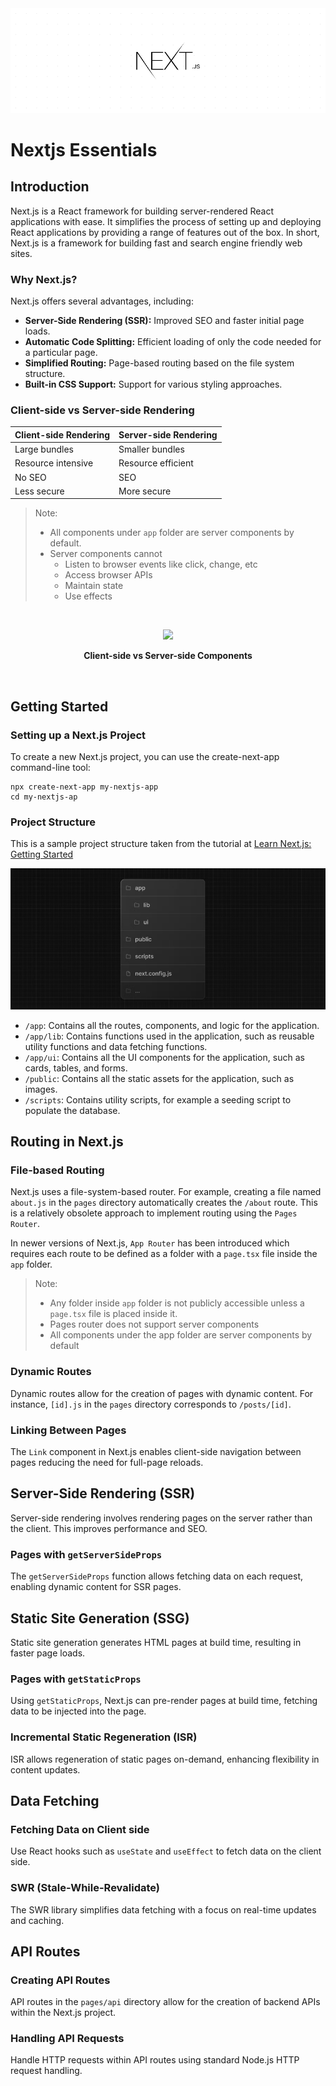 <img src='./images/cover.png'>

# Nextjs Essentials

## Introduction

Next.js is a React framework for building server-rendered React applications with ease. It simplifies the process of setting up and deploying React applications by providing a range of features out of the box.
In short, Next.js is a framework for building fast and search engine friendly web sites.

### Why Next.js?

Next.js offers several advantages, including:

- **Server-Side Rendering (SSR):** Improved SEO and faster initial page loads.
- **Automatic Code Splitting:** Efficient loading of only the code needed for a particular page.
- **Simplified Routing:** Page-based routing based on the file system structure.
- **Built-in CSS Support:** Support for various styling approaches.


### Client-side vs Server-side Rendering

|  Client-side Rendering  |  Server-side Rendering  |
|-------------------------|-------------------------|
|      Large bundles      |     Smaller bundles     |
|   Resource intensive    |    Resource efficient   |
|         No SEO          |           SEO           |
|       Less secure       |        More secure      |

> Note:
>
> - All components under `app` folder are server components by default.
> - Server components cannot
>   - Listen to browser events like click, change, etc
>   - Access browser APIs
>   - Maintain state
>   - Use effects

<br>
<p align="center">
    <image src="./images/csr-vs-ssr.png">
</p>
<p align="center">
    <b>Client-side vs Server-side Components</b>
</p>
<br>


## Getting Started

### Setting up a Next.js Project

To create a new Next.js project, you can use the create-next-app command-line tool:

```
npx create-next-app my-nextjs-app
cd my-nextjs-ap
```

### Project Structure

This is a sample project structure taken from the tutorial at [Learn Next.js: Getting Started](https://nextjs.org/learn/dashboard-app/getting-started)

<img src='./images/folder-structure.png'>

- `/app`: Contains all the routes, components, and logic for the application.
- `/app/lib`: Contains functions used in the application, such as reusable utility functions and data fetching functions.
- `/app/ui`: Contains all the UI components for the application, such as cards, tables, and forms.
- `/public`: Contains all the static assets for the application, such as images.
- `/scripts`: Contains utility scripts, for example a seeding script to populate the database.


## Routing in Next.js

### File-based Routing

Next.js uses a file-system-based router. For example, creating a file named `about.js` in the `pages` directory automatically creates the `/about` route.
This is a relatively obsolete approach to implement routing using the `Pages Router`.

In newer versions of Next.js, `App Router` has been introduced which requires each route to be defined as a folder with a `page.tsx` file inside the `app` folder.

> Note:
> - Any folder inside `app` folder is not publicly accessible unless a `page.tsx` file is placed inside it.
> - Pages router does not support server components
> - All components under the app folder are server components by default

### Dynamic Routes

Dynamic routes allow for the creation of pages with dynamic content. For instance, `[id].js` in the `pages` directory corresponds to `/posts/[id]`.

### Linking Between Pages

The `Link` component in Next.js enables client-side navigation between pages reducing the need for full-page reloads.

## Server-Side Rendering (SSR)

Server-side rendering involves rendering pages on the server rather than the client. This improves performance and SEO.

### Pages with `getServerSideProps`

The `getServerSideProps` function allows fetching data on each request, enabling dynamic content for SSR pages.


## Static Site Generation (SSG)

Static site generation generates HTML pages at build time, resulting in faster page loads.

### Pages with `getStaticProps`

Using `getStaticProps`, Next.js can pre-render pages at build time, fetching data to be injected into the page.

### Incremental Static Regeneration (ISR)

ISR allows regeneration of static pages on-demand, enhancing flexibility in content updates.


## Data Fetching

### Fetching Data on Client side

Use React hooks such as `useState` and `useEffect` to fetch data on the client side.

### SWR (Stale-While-Revalidate)

The SWR library simplifies data fetching with a focus on real-time updates and caching.


## API Routes

### Creating API Routes

API routes in the `pages/api` directory allow for the creation of backend APIs within the Next.js project.

### Handling API Requests

Handle HTTP requests within API routes using standard Node.js HTTP request handling.
